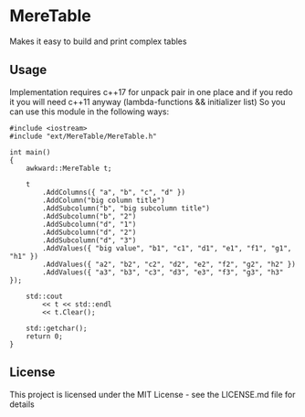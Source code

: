 # MereTable
Makes it easy to build and print complex tables

## Usage
Implementation requires c++17 for unpack pair in one place
and if you redo it you will need c++11 anyway (lambda-functions && initializer list) 
So you can use this module in the following ways:

	#include <iostream>
	#include "ext/MereTable/MereTable.h"

	int main()
	{
		awkward::MereTable t;

		t
			.AddColumns({ "a", "b", "c", "d" })
			.AddColumn("big column title")
			.AddSubcolumn("b", "big subcolumn title")
			.AddSubcolumn("b", "2")
			.AddSubcolumn("d", "1")
			.AddSubcolumn("d", "2")
			.AddSubcolumn("d", "3")
			.AddValues({ "big value", "b1", "c1", "d1", "e1", "f1", "g1", "h1" })
			.AddValues({ "a2", "b2", "c2", "d2", "e2", "f2", "g2", "h2" })
			.AddValues({ "a3", "b3", "c3", "d3", "e3", "f3", "g3", "h3" });

		std::cout
			<< t << std::endl
			<< t.Clear();

		std::getchar();
		return 0;
	}

## License

This project is licensed under the MIT License - see the LICENSE.md file for details
   
